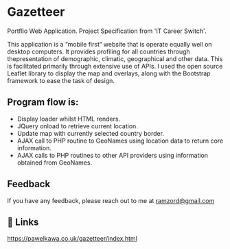 # Gazetteer

Portflio Web Application. Project Specification from 'IT Career Switch'.

This application is a “mobile first“ website that is operate equally well on desktop computers. 
It provides profiling for all countries through thepresentation of demographic, climatic, geographical and other data.
This is facilitated primarily through extensive use of APIs. 
I used the open source Leaflet library to display the map and overlays, along with the Bootstrap framework to ease the task of design.

## Program flow is:

- Display loader whilst HTML renders.
- JQuery onload to retrieve current location.
- Update map with currently selected country border.
- AJAX call to PHP routine to GeoNames using location data to return core information.
- AJAX calls to PHP routines to other API providers using information obtained from GeoNames.



## Feedback

If you have any feedback, please reach out to me at ramzord@gmail.com


## 🔗 Links
https://pawelkawa.co.uk/gazetteer/index.html


